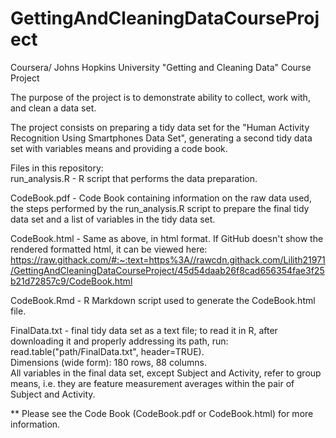 # GettingAndCleaningDataCourseProject
Coursera/ Johns Hopkins University "Getting and Cleaning Data" Course Project

The purpose of the project is to demonstrate ability to collect, work with, and clean a data set.

The project consists on preparing a tidy data set for the "Human Activity Recognition Using Smartphones Data Set", generating a second tidy data set with variables means and providing a code book.

Files in this repository:  
run_analysis.R - R script that performs the data preparation.

CodeBook.pdf - Code Book containing information on the raw data used, the steps performed by the run_analysis.R script to prepare the final tidy data set and a list of variables in the tidy data set.

CodeBook.html - Same as above, in html format. If GitHub doesn't show the rendered formatted html, it can be viewed here: https://raw.githack.com/#:~:text=https%3A//rawcdn.githack.com/Lilith21971/GettingAndCleaningDataCourseProject/45d54daab26f8cad656354fae3f25b21d72857c9/CodeBook.html

CodeBook.Rmd - R Markdown script used to generate the CodeBook.html file.

FinalData.txt - final tidy data set as a text file; to read it in R, after downloading it and properly addressing its path, run: read.table("path/FinalData.txt", header=TRUE).  
Dimensions (wide form): 180 rows, 88 columns.  
All variables in the final data set, except Subject and Activity, refer to group means, i.e. they are feature measurement averages within the pair of Subject and Activity.

** Please see the Code Book (CodeBook.pdf or CodeBook.html) for more information.
